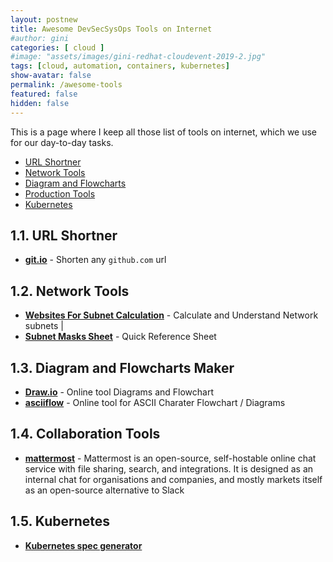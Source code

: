 ```yaml
---
layout: postnew
title: Awesome DevSecSysOps Tools on Internet
#author: gini
categories: [ cloud ]
#image: "assets/images/gini-redhat-cloudevent-2019-2.jpg"
tags: [cloud, automation, containers, kubernetes]
show-avatar: false
permalink: /awesome-tools
featured: false
hidden: false
---
```


This is a page where I keep all those list of tools on internet, which we use for our day-to-day tasks.

<!-- TOC depthfrom:2 orderedlist:false -->

- [URL Shortner](#url-shortner)
- [Network Tools](#network-tools)
- [Diagram and Flowcharts](#diagram-and-flowcharts)
- [Production Tools](#production-tools)
- [Kubernetes](#kubernetes)

<!-- /TOC -->

## 1.1. URL Shortner

- **[git.io](https://git.io/)** - Shorten any `github.com` url

## 1.2. Network Tools

- **[Websites For Subnet Calculation](https://www.techbeatly.com/2018/01/4-websites-you-can-use-for-subnet-calculation.html)** - Calculate and Understand Network subnets | 
- **[Subnet Masks Sheet](https://www.techbeatly.com/2015/10/subnet-mask-information-quick-reference-sheet.html/)** - Quick Reference Sheet

## 1.3. Diagram and Flowcharts Maker

- **[Draw.io](https://www.draw.io/)** - Online tool Diagrams and Flowchart
- **[asciiflow](http://asciiflow.com/)** - Online tool for ASCII Charater Flowchart / Diagrams

## 1.4. Collaboration Tools 

- **[mattermost](https://mattermost.com/)** - Mattermost is an open-source, self-hostable online chat service with file sharing, search, and integrations. It is designed as an internal chat for organisations and companies, and mostly markets itself as an open-source alternative to Slack 

## 1.5. Kubernetes
- **[Kubernetes spec generator](https://install.portworx.com)**

